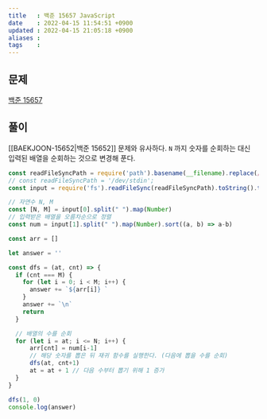 ```yaml
---
title   : 백준 15657 JavaScript 
date    : 2022-04-15 11:54:51 +0900
updated : 2022-04-15 21:05:18 +0900
aliases : 
tags    : 
---
```

## 문제
[백준 15657](https://www.acmicpc.net/problem/15657)

## 풀이
[[BAEKJOON-15652|백준 15652]] 문제와 유사하다. `N` 까지 숫자를 순회하는 대신 입력된 배열을 순회하는 것으로 변경해 푼다.

```javascript
const readFileSyncPath = require('path').basename(__filename).replace(/js$/, 'txt');
// const readFileSyncPath = '/dev/stdin';
const input = require('fs').readFileSync(readFileSyncPath).toString().trim().split("\n");

// 자연수 N, M
const [N, M] = input[0].split(" ").map(Number)
// 입력받은 배열을 오름차순으로 정렬
const num = input[1].split(" ").map(Number).sort((a, b) => a-b)

const arr = []

let answer = ''

const dfs = (at, cnt) => {
  if (cnt === M) {
    for (let i = 0; i < M; i++) {
      answer += `${arr[i]} `
    }
    answer += `\n`
    return
  }

  // 배열의 수를 순회
  for (let i = at; i <= N; i++) {
      arr[cnt] = num[i-1]
      // 해당 숫자를 뽑은 뒤 재귀 함수를 실행한다. (다음에 뽑을 수를 순회)
      dfs(at, cnt+1)
      at = at + 1 // 다음 수부터 뽑기 위해 1 증가
  }
}

dfs(1, 0)
console.log(answer)
```
